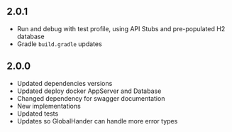 ## 2.0.1

* Run and debug with test profile, using API Stubs and pre-populated H2 database
* Gradle `build.gradle` updates

## 2.0.0

* Updated dependencies versions
* Updated deploy docker AppServer and Database
* Changed dependency for swagger documentation
* New implementations
* Updated tests
* Updates so GlobalHander can handle more error types
